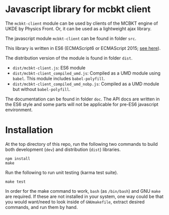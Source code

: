 # Javascript library for mcbkt client

The `mcbkt-client` module can be used by clients of the MCBKT engine of UKDE
by Physics Front.  Or, it can be used as a lightweight ajax library.

The javascript module `mcbkt-client` can be found in folder `src`.

This library is written in ES6 (ECMAScript6 or ECMAScript 2015; [see
here](http://es6-features.org)).

The distribution version of the module is found in folder `dist`.

* `dist/mcbkt-client.js`: ES6 module
* `dist/mcbkt-client_compiled_umd.js`: Compiled as a UMD module using `babel`.
  This module includes `babel-polyfill`.
* `dist/mcbkt-client_compiled_umd_nobp.js`: Compiled as a UMD module but
  without `babel-polyfill`.

The documentation can be found in folder `doc`.  The API docs are written
in the ES6 style and some parts will not be applicable for pre-ES6
javascript environment.

# Installation

At the top directory of this repo, run the following two commands to build
both development (`dev`) and distribution (`dist`) libraries.

```
npm install
make
```

Run the following to run unit testing (karma test suite).

```
make test
```

In order for the make command to work, `bash` (as `/bin/bash`) and GNU `make`
are required.  If these are not installed in your system, one way could be
that you would want/need to look inside of `GNUmakefile`, extract desired
commands, and run them by hand.
